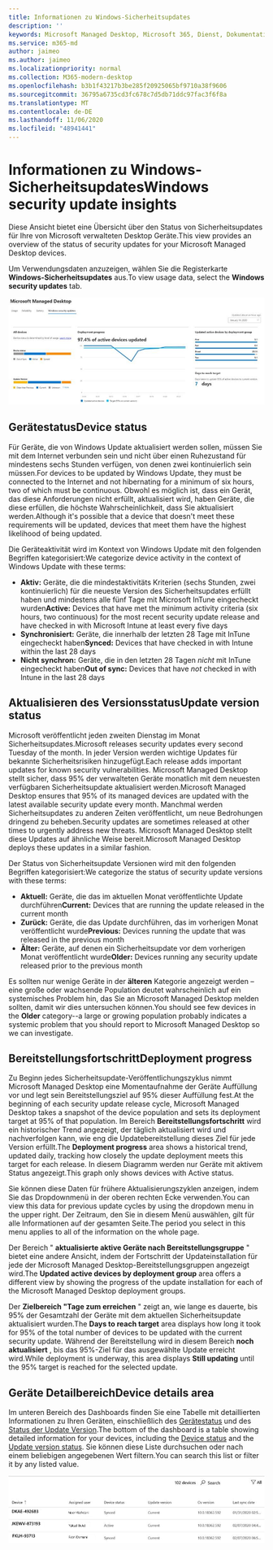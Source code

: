 ```yaml
---
title: Informationen zu Windows-Sicherheitsupdates
description: ''
keywords: Microsoft Managed Desktop, Microsoft 365, Dienst, Dokumentation
ms.service: m365-md
author: jaimeo
ms.author: jaimeo
ms.localizationpriority: normal
ms.collection: M365-modern-desktop
ms.openlocfilehash: b3b1f43217b3be285f20925065bf9710a38f9606
ms.sourcegitcommit: 36795a6735cd3fc678c7d5db71ddc97fac3f6f8a
ms.translationtype: MT
ms.contentlocale: de-DE
ms.lasthandoff: 11/06/2020
ms.locfileid: "48941441"
---
```

# <a name="windows-security-update-insights"></a><span data-ttu-id="0352e-103">Informationen zu Windows-Sicherheitsupdates</span><span class="sxs-lookup"><span data-stu-id="0352e-103">Windows security update insights</span></span>
<span data-ttu-id="0352e-104">Diese Ansicht bietet eine Übersicht über den Status von Sicherheitsupdates für Ihre von Microsoft verwalteten Desktop Geräte.</span><span class="sxs-lookup"><span data-stu-id="0352e-104">This view provides an overview of the status of security updates for your Microsoft Managed Desktop devices.</span></span> 

<span data-ttu-id="0352e-105">Um Verwendungsdaten anzuzeigen, wählen Sie die Registerkarte <strong>Windows-Sicherheitsupdates</strong> aus.</span><span class="sxs-lookup"><span data-stu-id="0352e-105">To view usage data, select the <strong>Windows security updates</strong> tab.</span></span>

![Windows-Sicherheitsupdate Bereich: Balkendiagramme des Gerätestatus und der Update Version in der linken Spalte, Aktualisierungs Bereitstellungsfortschritt im Zeitverlauf in der mittleren Spalte und Prozentsatz aktiver Geräte nach Bereitstellungsgruppe sowie die Anzahl der Tage, die zum Erreichen des Bereitstellungsziels "95%" in der rechten Spalte verwendet wurden.](../../media/update-insights.jpg)

## <a name="device-status"></a><span data-ttu-id="0352e-107">Gerätestatus</span><span class="sxs-lookup"><span data-stu-id="0352e-107">Device status</span></span>

<span data-ttu-id="0352e-108">Für Geräte, die von Windows Update aktualisiert werden sollen, müssen Sie mit dem Internet verbunden sein und nicht über einen Ruhezustand für mindestens sechs Stunden verfügen, von denen zwei kontinuierlich sein müssen.</span><span class="sxs-lookup"><span data-stu-id="0352e-108">For devices to be updated by Windows Update, they must be connected to the Internet and not hibernating for a minimum of six hours, two of which must be continuous.</span></span> <span data-ttu-id="0352e-109">Obwohl es möglich ist, dass ein Gerät, das diese Anforderungen nicht erfüllt, aktualisiert wird, haben Geräte, die diese erfüllen, die höchste Wahrscheinlichkeit, dass Sie aktualisiert werden.</span><span class="sxs-lookup"><span data-stu-id="0352e-109">Although it's possible that a device that doesn't meet these requirements will be updated, devices that meet them have the highest likelihood of being updated.</span></span> 

<span data-ttu-id="0352e-110">Die Geräteaktivität wird im Kontext von Windows Update mit den folgenden Begriffen kategorisiert:</span><span class="sxs-lookup"><span data-stu-id="0352e-110">We categorize device activity in the context of Windows Update with these terms:</span></span>

- <span data-ttu-id="0352e-111"><strong>Aktiv:</strong> Geräte, die die mindestaktivitäts Kriterien (sechs Stunden, zwei kontinuierlich) für die neueste Version des Sicherheitsupdates erfüllt haben und mindestens alle fünf Tage mit Microsoft InTune eingecheckt wurden</span><span class="sxs-lookup"><span data-stu-id="0352e-111"><strong>Active:</strong> Devices that have met the minimum activity criteria (six hours, two continuous) for the most recent security update release and have checked in with Microsoft Intune at least every five days</span></span>
- <span data-ttu-id="0352e-112"><strong>Synchronisiert:</strong> Geräte, die innerhalb der letzten 28 Tage mit InTune eingecheckt haben</span><span class="sxs-lookup"><span data-stu-id="0352e-112"><strong>Synced:</strong> Devices that have checked in with Intune within the last 28 days</span></span>
- <span data-ttu-id="0352e-113"><strong>Nicht synchron:</strong> Geräte, die in den letzten 28 Tagen <i>nicht</i> mit InTune eingecheckt haben</span><span class="sxs-lookup"><span data-stu-id="0352e-113"><strong>Out of sync:</strong> Devices that have <i>not</i> checked in with Intune in the last 28 days</span></span>




## <a name="update-version-status"></a><span data-ttu-id="0352e-114">Aktualisieren des Versionsstatus</span><span class="sxs-lookup"><span data-stu-id="0352e-114">Update version status</span></span>

<span data-ttu-id="0352e-115">Microsoft veröffentlicht jeden zweiten Dienstag im Monat Sicherheitsupdates.</span><span class="sxs-lookup"><span data-stu-id="0352e-115">Microsoft releases security updates every second Tuesday of the month.</span></span> <span data-ttu-id="0352e-116">In jeder Version werden wichtige Updates für bekannte Sicherheitsrisiken hinzugefügt.</span><span class="sxs-lookup"><span data-stu-id="0352e-116">Each release adds important updates for known security vulnerabilities.</span></span> <span data-ttu-id="0352e-117">Microsoft Managed Desktop stellt sicher, dass 95% der verwalteten Geräte monatlich mit dem neuesten verfügbaren Sicherheitsupdate aktualisiert werden.</span><span class="sxs-lookup"><span data-stu-id="0352e-117">Microsoft Managed Desktop ensures that 95% of its managed devices are updated with the latest available security update every month.</span></span> <span data-ttu-id="0352e-118">Manchmal werden Sicherheitsupdates zu anderen Zeiten veröffentlicht, um neue Bedrohungen dringend zu beheben.</span><span class="sxs-lookup"><span data-stu-id="0352e-118">Security updates are sometimes released at other times to urgently address new threats.</span></span> <span data-ttu-id="0352e-119">Microsoft Managed Desktop stellt diese Updates auf ähnliche Weise bereit.</span><span class="sxs-lookup"><span data-stu-id="0352e-119">Microsoft Managed Desktop deploys these updates in a similar fashion.</span></span>

<span data-ttu-id="0352e-120">Der Status von Sicherheitsupdate Versionen wird mit den folgenden Begriffen kategorisiert:</span><span class="sxs-lookup"><span data-stu-id="0352e-120">We categorize the status of security update versions with these terms:</span></span>

- <span data-ttu-id="0352e-121"><strong>Aktuell:</strong> Geräte, die das im aktuellen Monat veröffentlichte Update durchführen</span><span class="sxs-lookup"><span data-stu-id="0352e-121"><strong>Current:</strong> Devices that are running the update released in the current month</span></span>
- <span data-ttu-id="0352e-122"><strong>Zurück:</strong> Geräte, die das Update durchführen, das im vorherigen Monat veröffentlicht wurde</span><span class="sxs-lookup"><span data-stu-id="0352e-122"><strong>Previous:</strong> Devices running the update that was released in the previous month</span></span>
- <span data-ttu-id="0352e-123"><strong>Älter:</strong> Geräte, auf denen ein Sicherheitsupdate vor dem vorherigen Monat veröffentlicht wurde</span><span class="sxs-lookup"><span data-stu-id="0352e-123"><strong>Older:</strong> Devices running any security update released prior to the previous month</span></span>

<span data-ttu-id="0352e-124">Es sollten nur wenige Geräte in der <strong>älteren</strong> Kategorie angezeigt werden – eine große oder wachsende Population deutet wahrscheinlich auf ein systemisches Problem hin, das Sie an Microsoft Managed Desktop melden sollten, damit wir dies untersuchen können.</span><span class="sxs-lookup"><span data-stu-id="0352e-124">You should see few devices in the <strong>Older</strong> category--a large or growing population probably indicates a systemic problem that you should report to Microsoft Managed Desktop so we can investigate.</span></span>


## <a name="deployment-progress"></a><span data-ttu-id="0352e-125">Bereitstellungsfortschritt</span><span class="sxs-lookup"><span data-stu-id="0352e-125">Deployment progress</span></span>

<span data-ttu-id="0352e-126">Zu Beginn jedes Sicherheitsupdate-Veröffentlichungszyklus nimmt Microsoft Managed Desktop eine Momentaufnahme der Geräte Auffüllung vor und legt sein Bereitstellungsziel auf 95% dieser Auffüllung fest.</span><span class="sxs-lookup"><span data-stu-id="0352e-126">At the beginning of each security update release cycle, Microsoft Managed Desktop takes a snapshot of the device population and sets its deployment target at 95% of that population.</span></span> <span data-ttu-id="0352e-127">Im Bereich <strong>Bereitstellungsfortschritt</strong> wird ein historischer Trend angezeigt, der täglich aktualisiert wird und nachverfolgen kann, wie eng die Updatebereitstellung dieses Ziel für jede Version erfüllt.</span><span class="sxs-lookup"><span data-stu-id="0352e-127">The <strong>Deployment progress</strong> area shows a historical trend, updated daily, tracking how closely the update deployment meets this target for each release.</span></span> <span data-ttu-id="0352e-128">In diesem Diagramm werden nur Geräte mit aktivem Status angezeigt.</span><span class="sxs-lookup"><span data-stu-id="0352e-128">This graph only shows devices with Active status.</span></span>

<span data-ttu-id="0352e-129">Sie können diese Daten für frühere Aktualisierungszyklen anzeigen, indem Sie das Dropdownmenü in der oberen rechten Ecke verwenden.</span><span class="sxs-lookup"><span data-stu-id="0352e-129">You can view this data for previous update cycles by using the dropdown menu in the upper right.</span></span> <span data-ttu-id="0352e-130">Der Zeitraum, den Sie in diesem Menü auswählen, gilt für alle Informationen auf der gesamten Seite.</span><span class="sxs-lookup"><span data-stu-id="0352e-130">The period you select in this menu applies to all of the information on the whole page.</span></span>

<span data-ttu-id="0352e-131">Der Bereich " <strong>aktualisierte aktive Geräte nach Bereitstellungsgruppe</strong> " bietet eine andere Ansicht, indem der Fortschritt der Updateinstallation für jede der Microsoft Managed Desktop-Bereitstellungsgruppen angezeigt wird.</span><span class="sxs-lookup"><span data-stu-id="0352e-131">The <strong>Updated active devices by deployment group</strong> area offers a different view by showing the progress of the update installation for each of the Microsoft Managed Desktop deployment groups.</span></span>

<span data-ttu-id="0352e-132">Der <strong>Zielbereich "Tage zum erreichen</strong> " zeigt an, wie lange es dauerte, bis 95% der Gesamtzahl der Geräte mit dem aktuellen Sicherheitsupdate aktualisiert wurden.</span><span class="sxs-lookup"><span data-stu-id="0352e-132">The <strong>Days to reach target</strong> area displays how long it took for 95% of the total number of devices to be updated with the current security update.</span></span> <span data-ttu-id="0352e-133">Während der Bereitstellung wird in diesem Bereich <strong>noch aktualisiert</strong> , bis das 95%-Ziel für das ausgewählte Update erreicht wird.</span><span class="sxs-lookup"><span data-stu-id="0352e-133">While deployment is underway, this area displays <strong>Still updating</strong> until the 95% target is reached for the selected update.</span></span>

## <a name="device-details-area"></a><span data-ttu-id="0352e-134">Geräte Detailbereich</span><span class="sxs-lookup"><span data-stu-id="0352e-134">Device details area</span></span>

<span data-ttu-id="0352e-135">Im unteren Bereich des Dashboards finden Sie eine Tabelle mit detaillierten Informationen zu Ihren Geräten, einschließlich des [Gerätestatus](#device-status) und des [Status der Update Version](#update-version-status).</span><span class="sxs-lookup"><span data-stu-id="0352e-135">The bottom of the dashboard is a table showing detailed information for your devices, including the [Device status](#device-status) and the [Update version status](#update-version-status).</span></span> <span data-ttu-id="0352e-136">Sie können diese Liste durchsuchen oder nach einem beliebigen angegebenen Wert filtern.</span><span class="sxs-lookup"><span data-stu-id="0352e-136">You can search this list or filter it by any listed value.</span></span>


![Geräte Detailtabelle mit Spalten für Gerätename, zugewiesener Benutzer, Gerätestatus, Update Version, Betriebssystemversion und Datum, an dem das Gerät zuletzt synchronisiert wurde.](../../media/security-update-insights-device-table-sterile.png)

